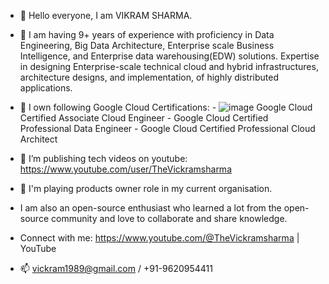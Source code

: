 - 👋 Hello everyone, I am VIKRAM SHARMA. 
- 👀 I am having 9+ years of experience with proficiency in Data Engineering, Big Data Architecture, Enterprise scale Business Intelligence, and Enterprise data warehousing(EDW) solutions.
Expertise in designing Enterprise-scale technical cloud and hybrid infrastructures, architecture designs, and implementation, of highly distributed applications.
- 🌱 I own following Google Cloud Certifications:
        -  ![image](https://user-images.githubusercontent.com/9397194/204471576-c5136128-3cca-4142-aa67-438aad5fe877.png)
Google Cloud Certified Associate Cloud Engineer
        -  Google Cloud Certified Professional Data Engineer
        -  Google Cloud Certified Professional Cloud Architect
- 💞️ I’m publishing tech videos on youtube: https://www.youtube.com/user/TheVickramsharma
- 🌱 I'm playing products owner role in my current organisation.
- I am also an open-source enthusiast who learned a lot from the open-source community and love to collaborate and share knowledge.
- Connect with me:
https://www.youtube.com/@TheVickramsharma | YouTube

- 📫 vickram1989@gmail.com / +91-9620954411

